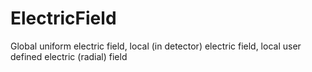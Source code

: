 # ElectricField
Global uniform electric field, local (in detector) electric field, local user defined electric (radial) field 
